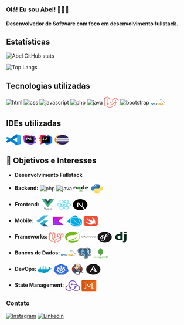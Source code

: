 ### Olá! Eu sou Abel! 🙋🏻‍♂️

#### Desenvolvedor de Software com foco em desenvolvimento fullstack.

## Estatísticas

![Abel GitHub stats](https://github-readme-stats.vercel.app/api?username=abelneto7&show_icons=true&theme=merko)

![Top Langs](https://github-readme-stats.vercel.app/api/top-langs/?username=abelneto7&hide=javascript,html)

## Tecnologias utilizadas

<div>
    <img align="center" height="30" width = "40" alt="html" src="https://cdn.jsdelivr.net/gh/devicons/devicon/icons/html5/html5-original.svg"/>
    <img align="center" height="30" width = "40" alt="css" src="https://cdn.jsdelivr.net/gh/devicons/devicon/icons/css3/css3-original.svg"/>
    <img align="center" height="30" width = "40" alt="javascript" src="https://cdn.jsdelivr.net/gh/devicons/devicon/icons/javascript/javascript-original.svg"/>
    <img align="center" height="30" width = "40" alt="php" src="https://cdn.jsdelivr.net/gh/devicons/devicon@latest/icons/php/php-original.svg"/>
    <img align="center" height="30" width = "40" alt="java" src="https://cdn.jsdelivr.net/gh/devicons/devicon/icons/java/java-original.svg"/> 
    <img align="center" height="30" width = "40" alt="laravel" src="https://raw.githubusercontent.com/devicons/devicon/6910f0503efdd315c8f9b858234310c06e04d9c0/icons/laravel/laravel-original.svg"/>
    <img align="center" height="30" width = "40" height="30" width = "40" alt="bootstrap" src="https://cdn.jsdelivr.net/gh/devicons/devicon/icons/bootstrap/bootstrap-original.svg"/>
    <img align="center" height="30" width = "40" alt="mysql" src="https://raw.githubusercontent.com/devicons/devicon/6910f0503efdd315c8f9b858234310c06e04d9c0/icons/mysql/mysql-original-wordmark.svg"/>
</div>

## IDEs utilizadas

<div>
    <img align="center" height="30" width = "40" alt="vscode" src="https://raw.githubusercontent.com/devicons/devicon/6910f0503efdd315c8f9b858234310c06e04d9c0/icons/vscode/vscode-original.svg"/>
    <img align="center" height="30" width = "40" alt="phpstorm" src="https://raw.githubusercontent.com/devicons/devicon/6910f0503efdd315c8f9b858234310c06e04d9c0/icons/phpstorm/phpstorm-original.svg"/>
    <img align="center" height="30" width = "40" alt="intellij" src="https://raw.githubusercontent.com/devicons/devicon/6910f0503efdd315c8f9b858234310c06e04d9c0/icons/intellij/intellij-original.svg"/>
    <img align="center" height="30" width = "40" alt="eclipse" src="https://raw.githubusercontent.com/devicons/devicon/6910f0503efdd315c8f9b858234310c06e04d9c0/icons/eclipse/eclipse-original.svg"/>
</div>

## 🎯 Objetivos e Interesses

- **Desenvolvimento Fullstack**
- **Backend:** <img align="center" height="30" width="40" alt="php" src="https://cdn.jsdelivr.net/gh/devicons/devicon@latest/icons/php/php-original.svg"> <img align="center" height="30" width="40" alt="java" src="https://cdn.jsdelivr.net/gh/devicons/devicon/icons/java/java-original.svg"> <img align="center" height="30" width="40" alt="node.js" src="https://raw.githubusercontent.com/devicons/devicon/6910f0503efdd315c8f9b858234310c06e04d9c0/icons/nodejs/nodejs-original-wordmark.svg"> <img align="center" height="30" width="40" alt="python" src="https://raw.githubusercontent.com/devicons/devicon/6910f0503efdd315c8f9b858234310c06e04d9c0/icons/python/python-original.svg">

- **Frontend:** <img align="center" height="30" width="40" alt="vue.js" src="https://raw.githubusercontent.com/devicons/devicon/6910f0503efdd315c8f9b858234310c06e04d9c0/icons/vuejs/vuejs-original-wordmark.svg"> <img align="center" height="30" width="40" alt="react" src="https://raw.githubusercontent.com/devicons/devicon/6910f0503efdd315c8f9b858234310c06e04d9c0/icons/react/react-original.svg"> <img align="center" height="30" width="40" alt="next.js" src="https://raw.githubusercontent.com/devicons/devicon/6910f0503efdd315c8f9b858234310c06e04d9c0/icons/nextjs/nextjs-plain.svg">

- **Mobile:** <img align="center" height="30" width="40" alt="flutter" src="https://raw.githubusercontent.com/devicons/devicon/6910f0503efdd315c8f9b858234310c06e04d9c0/icons/flutter/flutter-original.svg"> <img align="center" height="30" width="40" alt="kotlin" src="https://raw.githubusercontent.com/devicons/devicon/6910f0503efdd315c8f9b858234310c06e04d9c0/icons/kotlin/kotlin-original.svg"> <img align="center" height="30" width="40" alt="dart" src="https://raw.githubusercontent.com/devicons/devicon/6910f0503efdd315c8f9b858234310c06e04d9c0/icons/dart/dart-plain.svg"> <img align="center" height="30" width="40" alt="swift" src="https://raw.githubusercontent.com/devicons/devicon/6910f0503efdd315c8f9b858234310c06e04d9c0/icons/swift/swift-original.svg">

- **Frameworks:** <img align="center" height="30" width="40" alt="laravel" src="https://raw.githubusercontent.com/devicons/devicon/6910f0503efdd315c8f9b858234310c06e04d9c0/icons/laravel/laravel-original.svg"> <img align="center" height="30" width="40" alt="spring" src="https://raw.githubusercontent.com/devicons/devicon/6910f0503efdd315c8f9b858234310c06e04d9c0/icons/spring/spring-original.svg"> <img align="center" height="30" width="40" alt="expressjs" src="https://raw.githubusercontent.com/devicons/devicon/6910f0503efdd315c8f9b858234310c06e04d9c0/icons/express/express-original-wordmark.svg"> <img align="center" height="30" width="40" alt="symfony" src="https://raw.githubusercontent.com/devicons/devicon/6910f0503efdd315c8f9b858234310c06e04d9c0/icons/symfony/symfony-original.svg"> <img align="center" height="30" width="40" alt="django" src="https://raw.githubusercontent.com/devicons/devicon/6910f0503efdd315c8f9b858234310c06e04d9c0/icons/django/django-plain.svg"> 

- **Bancos de Dados:** <img align="center" height="30" width="40" alt="mysql" src="https://raw.githubusercontent.com/devicons/devicon/6910f0503efdd315c8f9b858234310c06e04d9c0/icons/mysql/mysql-original-wordmark.svg"> <img align="center" height="30" width="40" alt="postgresql" src="https://raw.githubusercontent.com/devicons/devicon/6910f0503efdd315c8f9b858234310c06e04d9c0/icons/postgresql/postgresql-original.svg"> <img align="center" height="30" width="40" alt="mongodb" src="https://raw.githubusercontent.com/devicons/devicon/6910f0503efdd315c8f9b858234310c06e04d9c0/icons/mongodb/mongodb-plain-wordmark.svg">

- **DevOps:** <img align="center" height="30" width="40" alt="docker" src="https://raw.githubusercontent.com/devicons/devicon/6910f0503efdd315c8f9b858234310c06e04d9c0/icons/docker/docker-plain.svg"> <img align="center" height="30" width="40" alt="kubernetes" src="https://raw.githubusercontent.com/devicons/devicon/6910f0503efdd315c8f9b858234310c06e04d9c0/icons/kubernetes/kubernetes-original.svg"> <img align="center" height="30" width="40" alt="jenkins" src="https://raw.githubusercontent.com/devicons/devicon/6910f0503efdd315c8f9b858234310c06e04d9c0/icons/jenkins/jenkins-original.svg"> <img align="center" height="30" width="40" alt="ansible" src="https://raw.githubusercontent.com/devicons/devicon/6910f0503efdd315c8f9b858234310c06e04d9c0/icons/ansible/ansible-plain.svg">

- **State Management:** <img align="center" height="30" width="40" alt="reduxjs" src="https://raw.githubusercontent.com/devicons/devicon/6910f0503efdd315c8f9b858234310c06e04d9c0/icons/redux/redux-original.svg"> <img align="center" height="30" width="40" alt="mobx" src="https://raw.githubusercontent.com/devicons/devicon/6910f0503efdd315c8f9b858234310c06e04d9c0/icons/mobx/mobx-original.svg">

### Contato

[![Instagram](https://img.shields.io/badge/Instagram-E4405F?style=for-the-badge&logo=instagram&logoColor=white)](https://www.instagram.com/abelsantan09/)
[![Linkedin](https://img.shields.io/badge/LinkedIn-0077B5?style=for-the-badge&logo=linkedin&logoColor=white)](https://www.linkedin.com/in/abelsantan09/)
